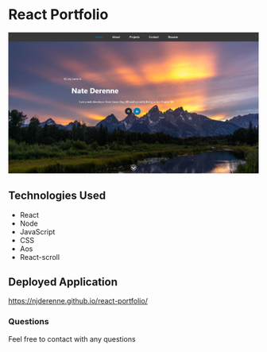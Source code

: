 # React Portfolio

![Homepage](public/images/screenshot-homepage.JPG)

## Technologies Used

* React
* Node
* JavaScript
* CSS
* Aos
* React-scroll

## Deployed Application

https://njderenne.github.io/react-portfolio/

### Questions

Feel free to contact with any questions